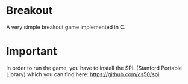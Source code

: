 # Breakout
A very simple breakout game implemented in C.

# Important
In order to run the game, you have to install the SPL (Stanford Portable Library) which you can find here: https://github.com/cs50/spl
